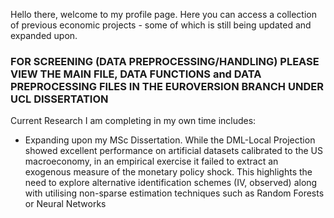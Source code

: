 Hello there, welcome to my profile page. Here you can access a collection of previous economic projects - some of which is still being updated and expanded upon.

### FOR SCREENING (DATA PREPROCESSING/HANDLING) PLEASE VIEW THE MAIN FILE, DATA FUNCTIONS and DATA PREPROCESSING FILES IN THE EUROVERSION BRANCH UNDER UCL DISSERTATION ###

Current Research I am completing in my own time includes:
  - Expanding upon my MSc Dissertation. While the DML-Local Projection showed excellent performance on artificial datasets calibrated to the US macroeconomy, in an empirical exercise it failed to extract an exogenous measure of the monetary policy shock. This highlights the need to explore alternative identification schemes (IV, observed) along with utilising non-sparse estimation techniques such as Random Forests or Neural Networks
    
